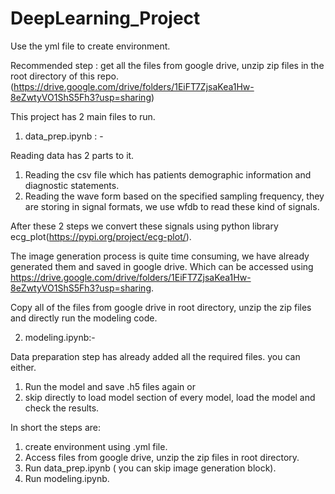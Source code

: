 # DeepLearning_Project

Use the yml file to create environment. 

Recommended step :  get all the files from google drive, unzip zip files in the root directory of this repo. (https://drive.google.com/drive/folders/1EiFT7ZjsaKea1Hw-8eZwtyVO1ShS5Fh3?usp=sharing)

This project has 2 main files to run.
1. data_prep.ipynb : - 

Reading data has 2 parts to it.
  1. Reading the csv file which has patients demographic information and diagnostic statements.
  2. Reading the wave form based on the specified sampling frequency, they are storing in signal formats, we use wfdb to read these kind of signals.

After these 2 steps we convert these signals using python library ecg_plot(https://pypi.org/project/ecg-plot/).

The image generation process is quite time consuming, we have already generated them and saved in google drive.
Which can be accessed using https://drive.google.com/drive/folders/1EiFT7ZjsaKea1Hw-8eZwtyVO1ShS5Fh3?usp=sharing.

Copy all of the files from google drive in root directory, unzip the zip files and directly run the modeling code.


2. modeling.ipynb:-

Data preparation step has already added all the required files. 
you can either.
1. Run the model and save .h5 files again or
2. skip directly to load model section of every model, load the model and check the results.



In short the steps are:
1. create environment using .yml file.
2. Access files from google drive, unzip the zip files in root directory.
3. Run data_prep.ipynb ( you can skip image generation block).
4. Run modeling.ipynb.
